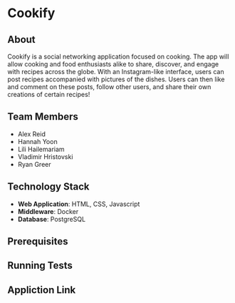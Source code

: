 # Cookify

## About 
Cookify is a social networking application focused on cooking. The app will allow cooking and food enthusiasts alike to share, discover, and engage with recipes across the globe. With an Instagram-like interface, users can post recipes accompanied with pictures of the dishes. Users can then like and comment on these posts, follow other users, and share their own creations of certain recipes!

## Team Members
- Alex Reid
- Hannah Yoon
- Lili Hailemariam
- Vladimir Hristovski
- Ryan Greer

## Technology Stack 
- **Web Application**: HTML, CSS, Javascript
- **Middleware**: Docker 
- **Database**: PostgreSQL

## Prerequisites

## Running Tests 

## Appliction Link 
